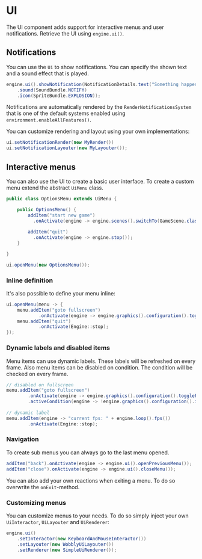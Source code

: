 # UI

The UI component adds support for interactive menus and user notifications.
Retrieve the UI using `engine.ui()`.

## Notifications

You can use the `Ui` to show notifications.
You can specify the shown text and a sound effect that is played.

``` java
engine.ui().showNotification(NotificationDetails.text("Something happened!")
    .sound(SoundBundle.NOTIFY)
    .icon(SpriteBundle.EXPLOSION));
```

Notifications are automatically rendered by the `RenderNotificationsSystem` that is one of the default systems enabled using `environment.enableAllFeatures()`.

You can customize rendering and layout using your own implementations:

``` java
ui.setNotificationRender(new MyRender())
ui.setNotificationLayouter(new MyLayouter());
```

## Interactive menus

You can also use the UI to create a basic user interface.
To create a custom menu extend the abstract `UiMenu` class.

``` java title="OptionsMenu.java"
public class OptionsMenu extends UiMenu {

    public OptionsMenu() {
        addItem("start new game")
          .onActivate(engine -> engine.scenes().switchTo(GameScene.class));
          
        addItem("quit")
          .onActivate(engine -> engine.stop());
    }

}
```

``` java
ui.openMenu(new OptionsMenu());
```

### Inline definition

It's also possible to define your menu inline:

``` java title="InlineExample.java"
ui.openMenu(menu -> {
    menu.addItem("goto fullscreen")
            .onActivate(engine -> engine.graphics().configuration().toggleFullscreen());
    menu.addItem("quit")
            .onActivate(Engine::stop);
});
```

### Dynamic labels and disabled items

Menu items can use dynamic labels.
These labels will be refreshed on every frame.
Also menu items can be disabled on condition.
The condition will be checked on every frame.

``` java
// disabled on fullscreen
menu.addItem("goto fullscreen")
        .onActivate(engine -> engine.graphics().configuration().toggleFullscreen())
        .activeCondition(engine -> !engine.graphics().configuration().isFullscreen());
        
// dynamic label
menu.addItem(engine -> "current fps: " + engine.loop().fps())
        .onActivate(Engine::stop);
```

### Navigation

To create sub menus you can always go to the last menu opened.

``` java
addItem("back").onActivate(engine -> engine.ui().openPreviousMenu());
addItem("close").onActivate(engine -> engine.ui().closeMenu());
```

You can also add your own reactions when exiting a menu.
To do so overwrite the `onExit`-method.

### Customizing menus

You can customize menus to your needs.
To do so simply inject your own `UiInteractor`, `UiLayouter` and `UiRenderer`:

``` java
engine.ui()
    .setInteractor(new KeyboardAndMouseInteractor())
    .setLayouter(new WobblyUiLayouter())
    .setRenderer(new SimpleUiRenderer());
```